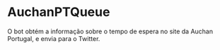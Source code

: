 # AuchanPTQueue
O bot obtém a informação sobre o tempo de espera no site da Auchan Portugal, e envia para o Twitter.
